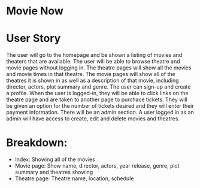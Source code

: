 # Movie Now

# User Story
The user will go to the homepage and be shown a listing of movies and theaters that are available. The user will be able to browse theatre and movie pages without logging in. The theatre pages will show all the movies and movie times in that theatre. 
The movie pages will show all of the theatres it is shown in as well as a description of that movie, including director, actors, plot summary and genre. The user can sign-up and create a profile. When the user is logged-in, they will be able to click links on the theatre page and are taken to another page to purchace tickets. They will be given an option for the number of tickets desired and they will enter their payment information. There will be an admin section. A user logged in as an admin will have access to create, edit and delete movies and theatres. 
# Breakdown:
  - Index: Showing all of the movies
  - Movie page: Show name, director, actors, year release, genre, plot summary and theatres showing
  - Theatre page: Theatre name, location, schedule
